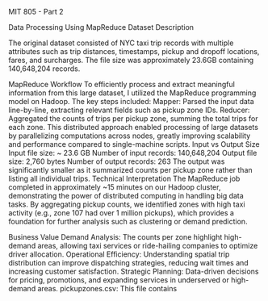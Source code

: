 MIT 805 - Part 2

Data Processing Using MapReduce
Dataset Description

The original dataset consisted of NYC taxi trip records with multiple attributes such as trip distances, timestamps, pickup and dropoff locations, fares, and surcharges. The file size was approximately 23.6GB containing 140,648,204 records.

MapReduce Workflow
To efficiently process and extract meaningful information from this large dataset, I utilized the MapReduce programming model on Hadoop. The key steps included:
Mapper: Parsed the input data line-by-line, extracting relevant fields such as pickup zone IDs.
Reducer: Aggregated the counts of trips per pickup zone, summing the total trips for each zone.
This distributed approach enabled processing of large datasets by parallelizing computations across nodes, greatly improving scalability and performance compared to single-machine scripts.
Input vs Output Size
Input file size: ~ 23.6 GB
Number of input records: 140,648,204
Output file size: 2,760 bytes
Number of output records: 263
The output was significantly smaller as it summarized counts per pickup zone rather than listing all individual trips.
Technical Interpretation
The MapReduce job completed in approximately ~15 minutes on our Hadoop cluster, demonstrating the power of distributed computing in handling big data tasks.
By aggregating pickup counts, we identified zones with high taxi activity (e.g., zone 107 had over 1 million pickups), which provides a foundation for further analysis such as clustering or demand prediction.

Business Value
Demand Analysis: The counts per zone highlight high-demand areas, allowing taxi services or ride-hailing companies to optimize driver allocation.
Operational Efficiency: Understanding spatial trip distribution can improve dispatching strategies, reducing wait times and increasing customer satisfaction.
Strategic Planning: Data-driven decisions for pricing, promotions, and expanding services in underserved or high-demand areas.
pickupzones.csv: This file contains 
